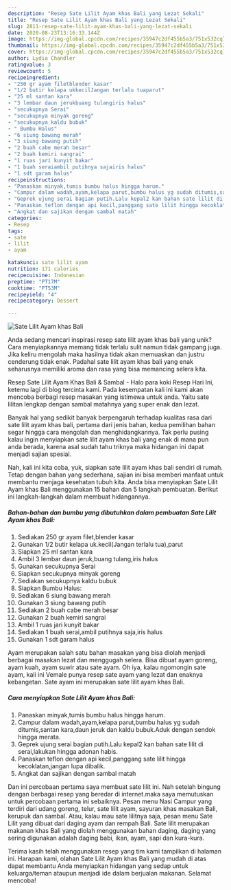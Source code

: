 ```yaml
---
description: "Resep Sate Lilit Ayam khas Bali yang Lezat Sekali"
title: "Resep Sate Lilit Ayam khas Bali yang Lezat Sekali"
slug: 2811-resep-sate-lilit-ayam-khas-bali-yang-lezat-sekali
date: 2020-08-23T13:16:33.144Z
image: https://img-global.cpcdn.com/recipes/35947c2df455b5a3/751x532cq70/sate-lilit-ayam-khas-bali-foto-resep-utama.jpg
thumbnail: https://img-global.cpcdn.com/recipes/35947c2df455b5a3/751x532cq70/sate-lilit-ayam-khas-bali-foto-resep-utama.jpg
cover: https://img-global.cpcdn.com/recipes/35947c2df455b5a3/751x532cq70/sate-lilit-ayam-khas-bali-foto-resep-utama.jpg
author: Lydia Chandler
ratingvalue: 3
reviewcount: 5
recipeingredient:
- "250 gr ayam filetblender kasar"
- "1/2 butir kelapa ukkecilJangan terlalu tuaparut"
- "25 ml santan kara"
- "3 lembar daun jerukbuang tulangiris halus"
- "secukupnya Serai"
- "secukupnya minyak goreng"
- "secukupnya kaldu bubuk"
- " Bumbu Halus"
- "6 siung bawang merah"
- "3 siung bawang putih"
- "2 buah cabe merah besar"
- "2 buah kemiri sangrai"
- "1 ruas jari kunyit bakar"
- "1 buah seraiambil putihnya sajairis halus"
- "1 sdt garam halus"
recipeinstructions:
- "Panaskan minyak,tumis bumbu halus hingga harum."
- "Campur dalam wadah,ayam,kelapa parut,bumbu halus yg sudah ditumis,santan kara,daun jeruk dan kaldu bubuk.Aduk dengan sendok hingga merata."
- "Geprek ujung serai bagian putih.Lalu kepal2 kan bahan sate lilit di serai,lakukan hingga adonan habis."
- "Panaskan teflon dengan api kecil,panggang sate lilit hingga kecoklatan,jangan lupa dibalik."
- "Angkat dan sajikan dengan sambal matah"
categories:
- Resep
tags:
- sate
- lilit
- ayam

katakunci: sate lilit ayam 
nutrition: 171 calories
recipecuisine: Indonesian
preptime: "PT17M"
cooktime: "PT53M"
recipeyield: "4"
recipecategory: Dessert

---
```



![Sate Lilit Ayam khas Bali](https://img-global.cpcdn.com/recipes/35947c2df455b5a3/751x532cq70/sate-lilit-ayam-khas-bali-foto-resep-utama.jpg)

Anda sedang mencari inspirasi resep sate lilit ayam khas bali yang unik? Cara menyiapkannya memang tidak terlalu sulit namun tidak gampang juga. Jika keliru mengolah maka hasilnya tidak akan memuaskan dan justru cenderung tidak enak. Padahal sate lilit ayam khas bali yang enak seharusnya memiliki aroma dan rasa yang bisa memancing selera kita.

Resep Sate Lilit Ayam Khas Bali &amp; Sambal - Halo para koki Resep Hari Ini, ketemu lagi di blog tercinta kami. Pada kesempatan kali ini kami akan mencoba berbagi resep masakan yang istimewa untuk anda. Yaitu sate lilitan lengkap dengan sambal matahnya yang super enak dan lezat.

Banyak hal yang sedikit banyak berpengaruh terhadap kualitas rasa dari sate lilit ayam khas bali, pertama dari jenis bahan, kedua pemilihan bahan segar hingga cara mengolah dan menghidangkannya. Tak perlu pusing kalau ingin menyiapkan sate lilit ayam khas bali yang enak di mana pun anda berada, karena asal sudah tahu triknya maka hidangan ini dapat menjadi sajian spesial.


Nah, kali ini kita coba, yuk, siapkan sate lilit ayam khas bali sendiri di rumah. Tetap dengan bahan yang sederhana, sajian ini bisa memberi manfaat untuk membantu menjaga kesehatan tubuh kita. Anda bisa menyiapkan Sate Lilit Ayam khas Bali menggunakan 15 bahan dan 5 langkah pembuatan. Berikut ini langkah-langkah dalam membuat hidangannya.

<!--inarticleads1-->

##### Bahan-bahan dan bumbu yang dibutuhkan dalam pembuatan Sate Lilit Ayam khas Bali:

1. Sediakan 250 gr ayam filet,blender kasar
1. Gunakan 1/2 butir kelapa uk.kecil(Jangan terlalu tua),parut
1. Siapkan 25 ml santan kara
1. Ambil 3 lembar daun jeruk,buang tulang,iris halus
1. Gunakan secukupnya Serai
1. Siapkan secukupnya minyak goreng
1. Sediakan secukupnya kaldu bubuk
1. Siapkan  Bumbu Halus:
1. Sediakan 6 siung bawang merah
1. Gunakan 3 siung bawang putih
1. Sediakan 2 buah cabe merah besar
1. Gunakan 2 buah kemiri sangrai
1. Ambil 1 ruas jari kunyit bakar
1. Sediakan 1 buah serai,ambil putihnya saja,iris halus
1. Gunakan 1 sdt garam halus


Ayam merupakan salah satu bahan masakan yang bisa diolah menjadi berbagai masakan lezat dan menggugah selera. Bisa dibuat ayam goreng, ayam kuah, ayam suwir atau sate ayam. Oh iya, kalau ngomongin sate ayam, kali ini Vemale punya resep sate ayam yang lezat dan enaknya kebangetan. Sate ayam ini merupakan sate lilit ayam khas Bali. 

<!--inarticleads2-->

##### Cara menyiapkan Sate Lilit Ayam khas Bali:

1. Panaskan minyak,tumis bumbu halus hingga harum.
1. Campur dalam wadah,ayam,kelapa parut,bumbu halus yg sudah ditumis,santan kara,daun jeruk dan kaldu bubuk.Aduk dengan sendok hingga merata.
1. Geprek ujung serai bagian putih.Lalu kepal2 kan bahan sate lilit di serai,lakukan hingga adonan habis.
1. Panaskan teflon dengan api kecil,panggang sate lilit hingga kecoklatan,jangan lupa dibalik.
1. Angkat dan sajikan dengan sambal matah


Dan ini percobaan pertama saya membuat sate lilit ini. Nah setelah bingung dengan berbagai resep yang beredar di internet.maka saya memutuskan untuk percobaan pertama ini sebaiknya. Pesan menu Nasi Campur yang terdiri dari udang goreng, telur, sate lilit ayam, sayuran khas masakan Bali, kerupuk dan sambal. Atau, kalau mau sate lilitnya saja, pesan menu Sate Lilit yang dibuat dari daging ayam dan rempah Bali. Sate lilit merupakan makanan khas Bali yang diolah menggunakan bahan daging, daging yang sering digunakan adalah daging babi, ikan, ayam, sapi dan kura-kura. 

Terima kasih telah menggunakan resep yang tim kami tampilkan di halaman ini. Harapan kami, olahan Sate Lilit Ayam khas Bali yang mudah di atas dapat membantu Anda menyiapkan hidangan yang sedap untuk keluarga/teman ataupun menjadi ide dalam berjualan makanan. Selamat mencoba!
